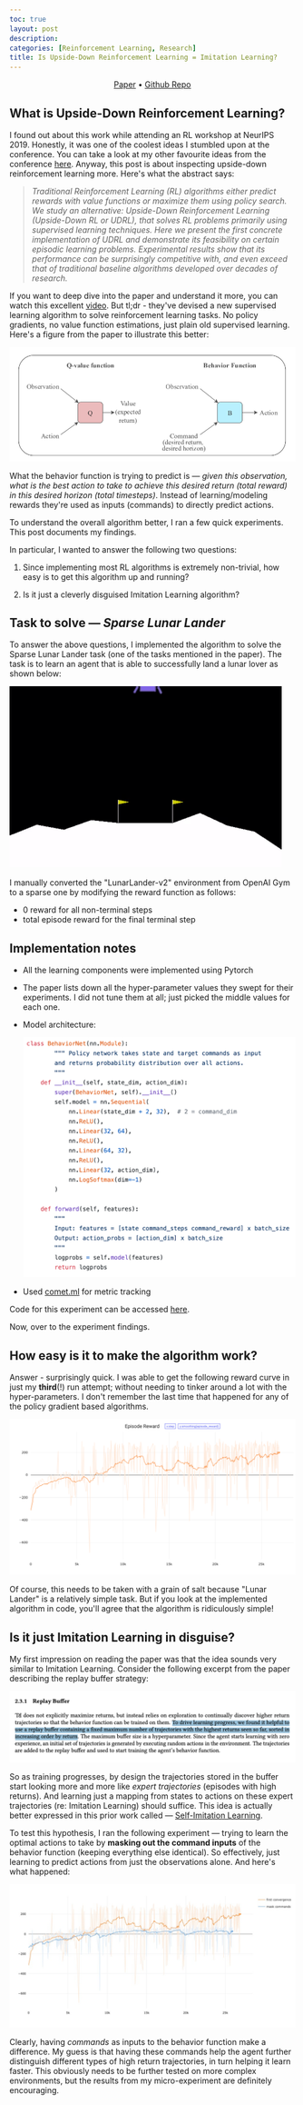 ```yaml
---
toc: true
layout: post
description:
categories: [Reinforcement Learning, Research]
title: Is Upside-Down Reinforcement Learning = Imitation Learning?
---
```


<p align="center">
<a href="https://arxiv.org/abs/1912.02877">Paper</a>
•  
<a href="https://github.com/bprabhakar/upside-down-reinforcement-learning">Github Repo</a>
</p>

## What is Upside-Down Reinforcement Learning?

I found out about this work while attending an RL workshop at NeurIPS 2019. Honestly, it was one of the coolest ideas I stumbled upon at the conference. You can take a look at my other favourite ideas from the conference [here](https://bprabhakar.github.io/2020/02/05/neurips.html). Anyway, this post is about inspecting upside-down reinforcement learning more. Here's what the abstract says:

> *Traditional Reinforcement Learning (RL) algorithms either predict rewards with value functions or maximize them using policy search. We study an alternative: Upside-Down Reinforcement Learning (Upside-Down RL or UDRL), that solves RL problems primarily using supervised learning techniques. Here we present the first concrete implementation of UDRL and demonstrate its feasibility on certain episodic learning problems. Experimental results show that its performance can be surprisingly competitive with, and even exceed that of traditional baseline algorithms developed over decades of research.*

If you want to deep dive into the paper and understand it more, you can watch this excellent [video](https://www.youtube.com/watch?v=RrvC8YW0pT0). But tl;dr - they've devised a new supervised learning algorithm to solve reinforcement learning tasks. No policy gradients, no value function estimations, just plain old supervised learning. Here's a figure from the paper to illustrate this better:

![Is%20Upside%20Down%20Reinforcement%20Learning%20Imitation%20Le/Untitled.png](../images/udrl/Untitled.png)

What the behavior function is trying to predict is — *given this observation, what is the best action to take to achieve this desired return (total reward) in this desired horizon (total timesteps)*. Instead of learning/modeling rewards they're used as inputs (commands) to directly predict actions. 




To understand the overall algorithm better, I ran a few quick experiments. This post documents my findings.

In particular, I wanted to answer the following two questions:

1. Since implementing most RL algorithms is extremely non-trivial, how easy is to get this algorithm up and running?

2. Is it just a cleverly disguised Imitation Learning algorithm?




## Task to solve — *Sparse Lunar Lander*

To answer the above questions, I implemented the algorithm to solve the Sparse Lunar Lander task (one of the tasks mentioned in the paper). The task is to learn an agent that is able to successfully land a lunar lover as shown below:

![Is%20Upside%20Down%20Reinforcement%20Learning%20Imitation%20Le/lunar-lander-demo.gif](../images/udrl/lunar-lander-demo.gif)

I manually converted the "LunarLander-v2" environment from OpenAI Gym to a sparse one by modifying the reward function as follows:

- 0 reward for all non-terminal steps
- total episode reward for the final terminal step

## Implementation notes

- All the learning components were implemented using Pytorch
- The paper lists down all the hyper-parameter values they swept for their experiments. I did not tune them at all; just picked the middle values for each one.
- Model architecture:

    ![Is%20Upside%20Down%20Reinforcement%20Learning%20Imitation%20Le/Untitled%201.png](../images/udrl/NN.png)

- Used [comet.ml](http://comet.ml/) for metric tracking

Code for this experiment can be accessed [here](https://github.com/bprabhakar/upside-down-reinforcement-learning).

Now, over to the experiment findings.

## How easy is it to make the algorithm work?

Answer - surprisingly quick. I was able to get the following reward curve in just my **third**(!) run attempt; without needing to tinker around a lot with the hyper-parameters. I don't remember the last time that happened for any of the policy gradient based algorithms.

![Is%20Upside%20Down%20Reinforcement%20Learning%20Imitation%20Le/sparse_lunar_lander.png](../images/udrl/sparse_lunar_lander.png)

Of course, this needs to be taken with a grain of salt because "Lunar Lander" is a relatively simple task. But if you look at the implemented algorithm in code, you'll agree that the algorithm is ridiculously simple!

## Is it just Imitation Learning in disguise?

My first impression on reading the paper was that the idea sounds very similar to Imitation Learning. Consider the following excerpt from the paper describing the replay buffer strategy:

![Is%20Upside%20Down%20Reinforcement%20Learning%20Imitation%20Le/Untitled%202.png](../images/udrl/replay_buffer.png)

So as training progresses, by design the trajectories stored in the buffer start looking more and more like *expert trajectories* (episodes with high returns). And learning just a mapping from states to actions on these expert trajectories (re: Imitation Learning) should suffice. This idea is actually better expressed in this prior work called — [Self-Imitation Learning](https://arxiv.org/abs/1806.05635).

To test this hypothesis, I ran the following experiment — trying to learn the optimal actions to take by **masking out the command inputs** of the behavior function (keeping everything else identical). So effectively, just learning to predict actions from just the observations alone. And here's what happened:

![Is%20Upside%20Down%20Reinforcement%20Learning%20Imitation%20Le/sparse_lunar_lander_masked_cmd.jpeg](../images/udrl/sparse_lunar_lander_masked_cmd.jpeg)

Clearly, having *commands* as inputs to the behavior function make a difference. My guess is that having these commands help the agent further distinguish different types of high return trajectories, in turn helping it learn faster. This obviously needs to be further tested on more complex environments, but the results from my micro-experiment are definitely encouraging.
